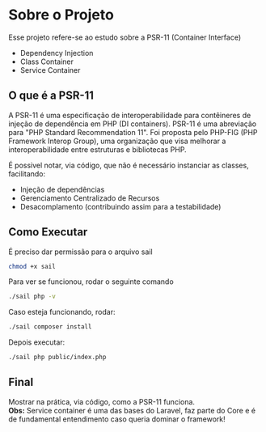 # **Sobre o Projeto**

Esse projeto refere-se ao estudo sobre a PSR-11 (Container Interface)

- Dependency Injection
- Class Container
- Service Container

## **O que é a PSR-11**
A PSR-11 é uma especificação de interoperabilidade para contêineres de injeção de dependência em PHP (DI containers). PSR-11 é uma abreviação para "PHP Standard Recommendation 11". Foi proposta pelo PHP-FIG (PHP Framework Interop Group), uma organização que visa melhorar a interoperabilidade entre estruturas e bibliotecas PHP.

É possivel notar, via código, que não é necessário instanciar as classes, facilitando:

- Injeção de dependências
- Gerenciamento Centralizado de Recursos
- Desacomplamento (contribuindo assim para a testabilidade)


## **Como Executar**

É preciso dar permissão para o arquivo sail

```bash
chmod +x sail
```

Para ver se funcionou, rodar o seguinte comando

```bash
./sail php -v
```

Caso esteja funcionando, rodar:

```bash
./sail composer install
```

Depois executar:

```bash
./sail php public/index.php
```

## **Final**
Mostrar na prática, via código, como a PSR-11 funciona. <br>
**Obs:** Service container é uma das bases do Laravel, faz parte do Core e é de fundamental entendimento caso queria dominar o framework!